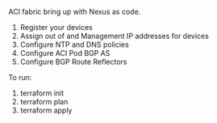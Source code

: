 ACI fabric bring up with Nexus as code.
1. Register your devices
2. Assign out of and Management IP addresses for devices
3. Configure NTP and DNS policies
4. Configure ACI Pod BGP AS
5. Configure BGP Route Reflectors

To run:
1. terraform init
2. terraform plan
3. terraform apply
